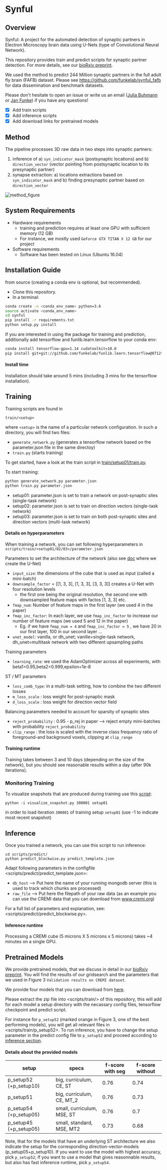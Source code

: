 Synful
======
Overview
--------
Synful: A project for the automated detection of synaptic partners in Electron Microscopy brain data using U-Nets (type of Convolutional Neural Network).

This repository provides train and predict scripts for synaptic partner detection. For more details, see our [bioRxiv preprint](https://www.biorxiv.org/content/10.1101/2019.12.12.874172v1).

We used the method to predict 244 Million synaptic partners in the full adult fly brain (FAFB) dataset.
Please see https://github.com/funkelab/synful_fafb for data dissemination and benchmark datasets.

Please don't hesitate to open
an issue or write us an email ([Julia
Buhmann](mailto:buhmannj@janelia.hhmi.org) or [Jan
Funke](mailto:funkej@janelia.hhmi.org)) if you have any questions!

- [x] Add train scripts
- [x] Add inference scripts
- [x] Add download links for pretrained models

Method
------
The pipeline processes 3D raw data in two steps into synaptic partners:
  1) inference of a) `syn_indicator_mask` (postsynaptic locations) and b) `direction_vector` (vector pointing from postsynaptic location to its presynaptic partner)
  2) synapse extraction: a) locations extractions based on `syn_indicator_mask` and b) finding presynaptic partner based on `direction_vector`


![method_figure](docs/_static/method_overview.png)


System Requirements
-------------------

- Hardware requirements
  - training and prediction requires at least one GPU with sufficient memory (12 GB)
  - For instance, we mostly used `GeForce GTX TITAN X 12 GB` for our project
- Software requirements
  - Software has been tested on Linux (Ubuntu 16.04)

Installation Guide
------------------
from source (creating a conda env is optional, but recommended).
- Clone this repository.
- In a terminal:

```bash
conda create -n <conda_env_name> python=3.6
source activate <conda_env_name>
cd synful
pip install -r requirements.txt
python setup.py install
```
If you are interested in using the package for training and prediction, additionally add tensorflow and funlib.learn.tensorflow to your conda env:

```bash
conda install tensorflow-gpu=1.14 cudatoolkit=10.0
pip install git+git://github.com/funkelab/funlib.learn.tensorflow@0712fee6b6c083c6bfc86e76f475b2e40b3c64f2

```

#### Install time
Installation should take around 5 mins (including 3 mins for the tensorflow installation).


Training
--------

Training scripts are found in

```
train/<setup>
```

where `<setup>` is the name of a particular network configuration.
In such a <setup> directory, you will find two files:
- `generate_network.py` (generates a tensorflow network based on the parameter.json file in the same directoy)
- `train.py` (starts training)


To get started, have a look at the train script in [train/setup01/train.py](train/setup01).

To start training:
```bash
python generate_network.py parameter.json
python train.py parameter.json
```

- setup01: parameter.json is set to train a network on post-synaptic sites (single-task network)
- setup02: parameter.json is set to train on direction vectors (single-task network)
- setup03: parameter.json is set to train on both post-synaptic sites and direction vectors (multi-task network)

#### Details on hyperparameters
When training a network, you can set following hyperparameters in `scripts/train/<setup01/02/03>/parameter.json`

Parameters to set the architecture of the network (also see [doc](https://github.com/funkelab/funlib.learn.tensorflow/blob/master/funlib/learn/tensorflow/models/unet.py#L506) where we create the U-Net)
- `input_size`: the dimensions of the cube that is used as input (called a mini-batch)
- `downsample_factor` = [[1, 3, 3], [1, 3, 3], [3, 3, 3]] creates a U-Net with four resolution levels
    - the first one being the original resolution, the second one with downsampled feature maps with factos [1, 3, 3] etc.
- `fmap_num`: Number of feature maps in the first layer (we used 4 in the paper)
- `fmap_inc_factor`: In each layer, we use `fmap_inc_factor` to increase our number of feature maps (we used 5 and 12 in the paper)
    - Eg. if we have `fmap_num = 4` and `fmap_inc_factor = 5` , we have 20 in our first layer, 100 in our second layer ...
- `unet_model`: vanilla, or dh_unet; vanille=single-task network, dh_unet=multitask network with two different upsampling paths

Training parameters
- `learning_rate`: we used the AdamOptimizer across all experiments, with beta1=0.95,beta2=0.999,epsilon=1e-8

ST / MT parameters
- `loss_comb_type`: in a multi-task setting, how to combine the two different losses
- `m_loss_scale` : loss weight for post-synaptic mask
- `d_loss_scale` : loss weight for direction vector field

Balancing parameters needed to account for sparsity of synaptic sites
- `reject_probability` : 0.95 - p_rej in paper --> reject empty mini-batches with probability `reject_probability`
- `clip_range` : the loss is scaled with the inverse class frequency ratio of foreground-and background voxels, clipping at `clip_range`


#### Training runtime
Training takes between 3 and 10 days (depending on the size of the network), but you should see reasonable results within a day (after 90k iterations).


### Monitoring Training

To visualize snapshots that are produced during training use this [script](scripts/visualization/visualize_snapshot.py):

```
python -i visualize_snapshot.py 300001 setup01
```

in order to load iteration `300001` of training setup `setup01` (use -1 to indicate most recent snapshot)


Inference
--------

Once you trained a network, you can use this script to run inference:

```
cd scripts/predict/
python predict_blockwise.py predict_template.json
```
Adapt following parameters in the configfile <scripts/predict/predict_template.json>:
- `db_host` --> Put here the name of your running mongodb server (this is used to track which chunks are processed)
- `raw_file` --> Put here the filepath of your raw data (as an example you can use the CREMI data that you can download from www.cremi.org)

For a full list of parameters and explanation, see: <scripts/predict/predict_blockwise.py>.


#### Inference runtime

Processing a CREMI cube (5 microns X 5 microns x 5 microns) takes ~4 minutes on a single GPU.

Pretrained Models
-----------------
We provide pretrained models, that we discuss in detail in our [bioRxiv preprint](https://www.biorxiv.org/content/10.1101/2019.12.12.874172v2). You will find the results of our gridsearch and the parameters that we used in Figure 3 `Validation results on CREMI dataset`.

We provide four models that you can download from [here](https://www.dropbox.com/s/301382766164ism/pretrained.zip?dl=0).

Please extract the zip file into <scripts/train/> of this repository, this will add for each model a setup directory with the necassary config files, tensorflow checkpoint and predict script.

For instance for `p_setup52` (marked orange in Figure 3, one of the best performing models), you will get all relevant files in <scripts/train/p_setup52>.
To run inference, you have to change the setup parameter in the predict config file to `p_setup52` and proceed according to [inference section](#Inference).


#### Details about the provided models

|setup|specs|f-score with seg| f-score without|
|---|---|---|---|
|p_setup52 (+p_setup10)|big, curriculum, CE, ST|0.76|0.74|
|p_setup51|big, curriculum, CE, MT_2|0.76|0.73|
|p_setup54 (+p_setup05)|small, curriculum, MSE, ST|0.76|0.7|
|p_setup45 (+p_setup05)|small, standard, MSE, MT2|0.73|0.68|

Note, that for the models that have an underlying ST architecture we also indicate the setup for the corresponding direction-vector-models (p_setup05+p_setup10).
If you want to use the model with highest accuracy, pick `p_setup52`; If you want to use a model that gives reasonnable results, but also has fast inference runtime, pick `p_setup54`.